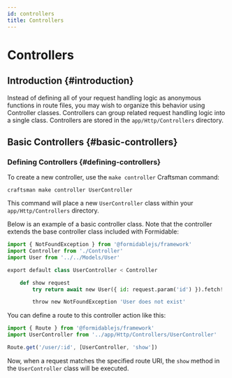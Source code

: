 ```yaml
---
id: controllers
title: Controllers
---
```


# Controllers

## Introduction {#introduction}

Instead of defining all of your request handling logic as anonymous functions in route files, you may wish to organize this behavior using Controller classes. Controllers can group related request handling logic into a single class. Controllers are stored in the `app/Http/Controllers` directory.

## Basic Controllers {#basic-controllers}

### Defining Controllers {#defining-controllers}

To create a new controller, use the `make controller` Craftsman command:

```
craftsman make controller UserController
```

This command will place a new `UserController` class within your `app/Http/Controllers` directory.

Below is an example of a basic controller class. Note that the controller extends the base controller class included with Formidable:

```py
import { NotFoundException } from '@formidablejs/framework'
import Controller from './Controller'
import User from '../../Models/User'

export default class UserController < Controller

	def show request
		try return await new User({ id: request.param('id') }).fetch!

		throw new NotFoundException 'User does not exist'
```

You can define a route to this controller action like this:

```js
import { Route } from '@formidablejs/framework'
import UserController from '../app/Http/Controllers/UserController'

Route.get('/user/:id', [UserController, 'show'])
```

Now, when a request matches the specified route URI, the `show` method in the `UserController` class will be executed.
